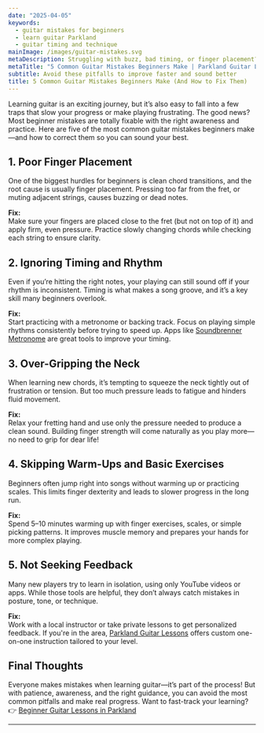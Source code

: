 ```yaml
---
date: "2025-04-05"
keywords:
  - guitar mistakes for beginners
  - learn guitar Parkland
  - guitar timing and technique
mainImage: /images/guitar-mistakes.svg
metaDescription: Struggling with buzz, bad timing, or finger placement? Discover 5 common guitar mistakes beginners make and how to fix them for faster progress.
metaTitle: "5 Common Guitar Mistakes Beginners Make | Parkland Guitar Lessons"
subtitle: Avoid these pitfalls to improve faster and sound better
title: 5 Common Guitar Mistakes Beginners Make (And How to Fix Them)
---
```


Learning guitar is an exciting journey, but it’s also easy to fall into a few traps that slow your progress or make playing frustrating. The good news? Most beginner mistakes are totally fixable with the right awareness and practice. Here are five of the most common guitar mistakes beginners make—and how to correct them so you can sound your best.

## 1. Poor Finger Placement

One of the biggest hurdles for beginners is clean chord transitions, and the root cause is usually finger placement. Pressing too far from the fret, or muting adjacent strings, causes buzzing or dead notes.

**Fix:**  
Make sure your fingers are placed close to the fret (but not on top of it) and apply firm, even pressure. Practice slowly changing chords while checking each string to ensure clarity.

## 2. Ignoring Timing and Rhythm

Even if you’re hitting the right notes, your playing can still sound off if your rhythm is inconsistent. Timing is what makes a song groove, and it’s a key skill many beginners overlook.

**Fix:**  
Start practicing with a metronome or backing track. Focus on playing simple rhythms consistently before trying to speed up. Apps like [Soundbrenner Metronome](https://www.soundbrenner.com/) are great tools to improve your timing.

## 3. Over-Gripping the Neck

When learning new chords, it’s tempting to squeeze the neck tightly out of frustration or tension. But too much pressure leads to fatigue and hinders fluid movement.

**Fix:**  
Relax your fretting hand and use only the pressure needed to produce a clean sound. Building finger strength will come naturally as you play more—no need to grip for dear life!

## 4. Skipping Warm-Ups and Basic Exercises

Beginners often jump right into songs without warming up or practicing scales. This limits finger dexterity and leads to slower progress in the long run.

**Fix:**  
Spend 5–10 minutes warming up with finger exercises, scales, or simple picking patterns. It improves muscle memory and prepares your hands for more complex playing.

## 5. Not Seeking Feedback

Many new players try to learn in isolation, using only YouTube videos or apps. While those tools are helpful, they don’t always catch mistakes in posture, tone, or technique.

**Fix:**  
Work with a local instructor or take private lessons to get personalized feedback. If you're in the area, [Parkland Guitar Lessons](/) offers custom one-on-one instruction tailored to your level.

## Final Thoughts

Everyone makes mistakes when learning guitar—it’s part of the process! But with patience, awareness, and the right guidance, you can avoid the most common pitfalls and make real progress. Want to fast-track your learning?  
👉 [Beginner Guitar Lessons in Parkland](/)

---
